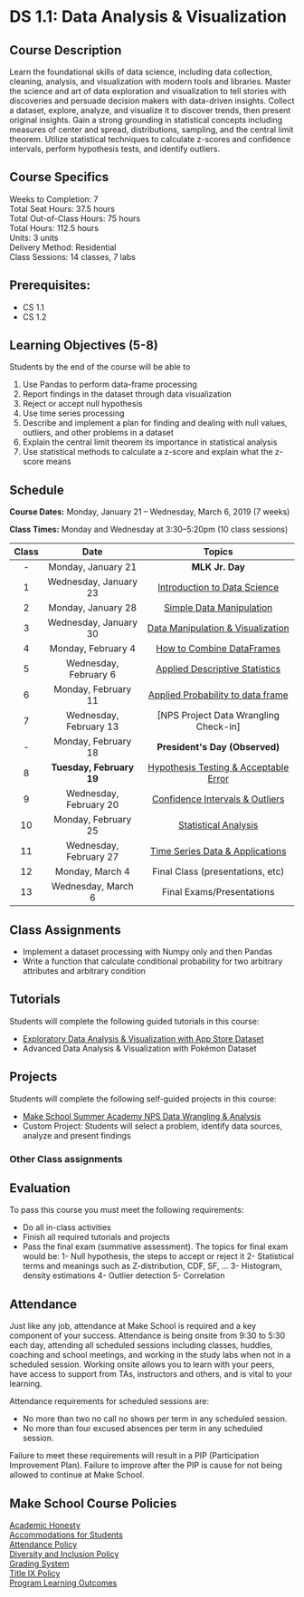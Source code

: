 # DS 1.1: Data Analysis & Visualization

## Course Description

Learn the foundational skills of data science, including data collection, cleaning, analysis, and visualization with modern tools and libraries.
Master the science and art of data exploration and visualization to tell stories with discoveries and persuade decision makers with data-driven insights.
Collect a dataset, explore, analyze, and visualize it to discover trends, then present original insights.
Gain a strong grounding in statistical concepts including measures of center and spread, distributions, sampling, and the central limit theorem.
Utilize statistical techniques to calculate z-scores and confidence intervals, perform hypothesis tests, and identify outliers.

## Course Specifics

Weeks to Completion:  7 <br>
Total Seat Hours:  37.5 hours <br>
Total Out-of-Class Hours: 75 hours <br>
Total Hours: 112.5 hours <br>
Units:  3 units <br>
Delivery Method:  Residential <br>
Class Sessions:  14 classes, 7 labs

## Prerequisites:  

- CS 1.1
- CS 1.2

## Learning Objectives (5-8)

Students by the end of the course will be able to

1. Use Pandas to perform data-frame processing
1. Report findings in the dataset through data visualization
1. Reject or accept null hypothesis
1. Use time series processing
1. Describe and implement a plan for finding and dealing with null values, outliers, and other problems in a dataset
1. Explain the central limit theorem its importance in statistical analysis
1. Use statistical methods to calculate a z-score and explain what the z-score means

## Schedule

**Course Dates:** Monday, January 21 – Wednesday, March 6, 2019 (7 weeks)

**Class Times:** Monday and Wednesday at 3:30–5:20pm (10 class sessions)



| Class |          Date          |                 Topics                  |
|:-----:|:----------------------:|:---------------------------------------:|
|  -  | Monday, January 21             | **MLK Jr. Day** |
|  1 | Wednesday, January 23    | [Introduction to Data Science] |
|  2 | Monday, January 28             | [Simple Data Manipulation] |
|  3 |  Wednesday, January 30             | [Data Manipulation & Visualization] |
|  4 | Monday, February 4             | [How to Combine DataFrames] |
|  5 |  Wednesday, February 6             | [Applied Descriptive Statistics] |
|  6 | Monday, February 11             | [Applied Probability to data frame] |
|  7 |  Wednesday, February 13            | [NPS Project Data Wrangling Check-in] |
|  -  | Monday, February 18             | **President's Day (Observed)** |
|  8  | **Tuesday, February 19**             | [Hypothesis Testing & Acceptable Error] |
|  9 |  Wednesday, February 20            | [Confidence Intervals & Outliers] |
|  10 | Monday, February 25             | [Statistical Analysis] |
|  11 |  Wednesday, February 27            | [Time Series Data & Applications] |
|  12 | Monday, March 4             | Final Class (presentations, etc) |
|  13 |  Wednesday, March 6            | Final Exams/Presentations |

[Introduction to Data Science]: Lessons/IntroductiontoDataScience.md
[Simple Data Manipulation]: Lessons/SimpleDataManipulation.md
[Data Manipulation & Visualization]: Lessons/DataManipulationVisualization.md
[How to Combine DataFrames]: Lessons/HowtoCombineDataFrames.md
[Applied Descriptive Statistics]: Lessons/AppliedDescriptiveStatistics.md
[Applied Probability to data frame]: Lessons/AppliedProbabilitytodataframe.md
[Hypothesis Testing & Acceptable Error]: Lessons/HypothesisTesting.md
[Confidence Intervals & Outliers]: Lessons/ConfidenceIntervals.md
[Statistical Analysis]: Lessons/StatisticalAnalysis.md
[Time Series Data & Applications]: Lessons/TimeSeriesData.md

## Class Assignments

- Implement a dataset processing with Numpy only and then Pandas
- Write a function that calculate conditional probability for two arbitrary attributes and arbitrary condition



## Tutorials

Students will complete the following guided tutorials in this course:
- [Exploratory Data Analysis & Visualization with App Store Dataset](http://make.sc/app-store-dataset)
- Advanced Data Analysis & Visualization with Pokémon Dataset


## Projects

Students will complete the following self-guided projects in this course:
- [Make School Summer Academy NPS Data Wrangling & Analysis](http://make.sc/sa-nps-project)
- Custom Project: Students will select a problem, identify data sources, analyze and present findings




### Other Class assignments

## Evaluation
To pass this course you must meet the following requirements:

- Do all in-class activities
- Finish all required tutorials and projects
- Pass the final exam (summative assessment). The topics for final exam would be:
1- Null hypothesis, the steps to accept or reject it
2- Statistical terms and meanings such as Z-distribution, CDF, SF, ...
3- Histogram, density estimations
4- Outlier detection
5- Correlation

## Attendance
Just like any job, attendance at Make School is required and a key component of your success. Attendance is being onsite from 9:30 to 5:30 each day, attending all scheduled sessions including classes, huddles, coaching and school meetings, and working in the study labs when not in a scheduled session. Working onsite allows you to learn with your peers, have access to support from TAs, instructors and others, and is vital to your learning.

Attendance requirements for scheduled sessions are:
- No more than two no call no shows per term in any scheduled session.
- No more than four excused absences per term in any scheduled session.

Failure to meet these requirements will result in a PIP (Participation Improvement Plan).  Failure to improve after the PIP is cause for not being allowed to continue at Make School.


## Make School Course Policies

[Academic Honesty](https://make.sc/academic-honesty)<br>
[Accommodations for Students](https://make.sc/accommodations-for-students)<br>
[Attendance Policy](https://make.sc/attendance-policy)  
[Diversity and Inclusion Policy](https://make.sc/diversity-and-inclusion-policy)<br>
[Grading System](https://make.sc/grading-system)
<br>
[Title IX Policy](https://make.sc/title-ix-policy)<br>
[Program Learning Outcomes](https://make.sc/program-learning-outcomes)

